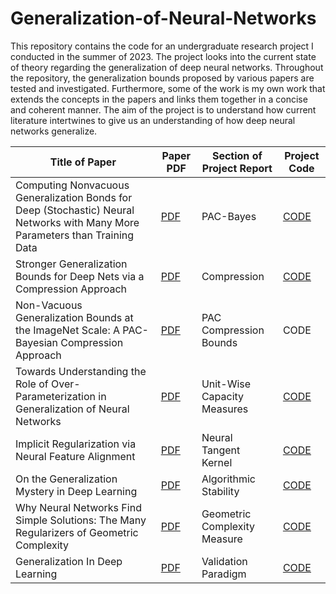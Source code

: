 # Generalization-of-Neural-Networks

This repository contains the code for an undergraduate research project I conducted in the summer of 2023. The project looks into the current state of theory regarding the generalization of deep neural networks. Throughout the repository, the generalization bounds proposed by various papers are tested and investigated. Furthermore, some of the work is my own work that extends the concepts in the papers and links them together in a concise and coherent manner. The aim of the project is to understand how current literature intertwines to give us an understanding of how deep neural networks generalize.

| Title of Paper      | Paper PDF | Section of Project Report | Project Code
| ----------- | ----------- | ----------- | ----------- |
| Computing Nonvacuous Generalization Bonds for Deep (Stochastic) Neural Networks with Many More Parameters than Training Data| [PDF](https://arxiv.org/pdf/1703.11008.pdf)| PAC-Bayes | [CODE](https://github.com/ThomasWalker1/Generalization-of-Neural-Networks/tree/main/Generalization%20in%20Deep%20Learning/PAC) |
| Stronger Generalization Bounds for Deep Nets via a Compression Approach |[PDF](https://arxiv.org/pdf/1802.05296.pdf)| Compression | [CODE](https://github.com/ThomasWalker1/Generalization-of-Neural-Networks/tree/main/Generalization%20in%20Deep%20Learning/Compression) |
| Non-Vacuous Generalization Bounds at the ImageNet Scale: A PAC-Bayesian Compression Approach|[PDF](https://arxiv.org/pdf/1804.05862.pdf)| PAC Compression Bounds| CODE |
| Towards Understanding the Role of Over-Parameterization in Generalization of Neural Networks|[PDF](https://arxiv.org/pdf/1805.12076.pdf)| Unit-Wise Capacity Measures| [CODE](https://github.com/ThomasWalker1/Generalization-of-Neural-Networks/tree/main/Generalization%20in%20Deep%20Learning/Unit-Wise%20Capacity) |
| Implicit Regularization via Neural Feature Alignment|[PDF](https://arxiv.org/pdf/2008.00938.pdf)| Neural Tangent Kernel| [CODE](https://github.com/ThomasWalker1/Generalization-of-Neural-Networks/tree/main/Generalization%20in%20Deep%20Learning/Tangent%20Kernel) |
| On the Generalization Mystery in Deep Learning|[PDF](https://arxiv.org/pdf/2203.10036.pdf)| Algorithmic Stability | [CODE](https://github.com/ThomasWalker1/Generalization-of-Neural-Networks/tree/main/Generalization%20in%20Deep%20Learning/Gradients) |
| Why Neural Networks Find Simple Solutions: The Many Regularizers of Geometric Complexity|[PDF](https://arxiv.org/pdf/2209.13083.pdf)| Geometric Complexity Measure | [CODE](https://github.com/ThomasWalker1/Generalization-of-Neural-Networks/tree/main/Generalization%20in%20Deep%20Learning/Geometric%20Complexity) |
| Generalization In Deep Learning|[PDF](https://arxiv.org/pdf/1710.05468.pdf)| Validation Paradigm | [CODE](https://github.com/ThomasWalker1/Generalization-of-Neural-Networks/tree/main/Generalization%20in%20Deep%20Learning/Validation) |
